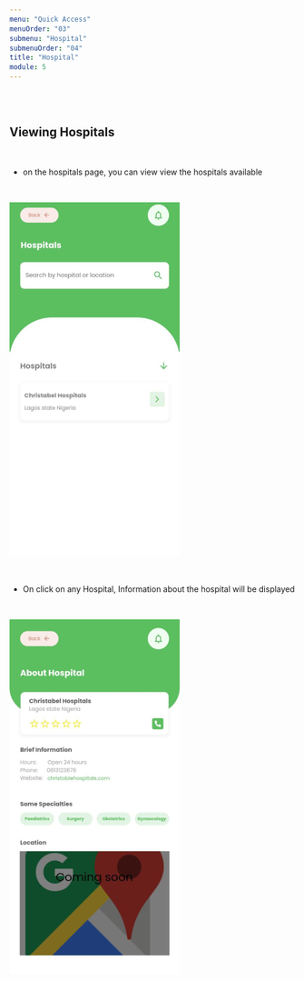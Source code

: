 ```yaml
---
menu: "Quick Access"
menuOrder: "03"
submenu: "Hospital"
submenuOrder: "04"
title: "Hospital"
module: 5
---
```


<br />
<br />

## Viewing Hospitals

<br />

- on the hospitals page, you can view view the hospitals available
<br />

![Careplus Mobile Hospitals View](/images/CareplusMobileHospitalsView.png "Mobile Hospitals View")

<br />

- On click on any Hospital, Information about the hospital will be displayed
<br />

![Careplus Mobile Hospitals About Hospitals](/images/CareplusMobileHospitalsAboutHospitals.png "Mobile Hospitals About Hospitals")

<br />

